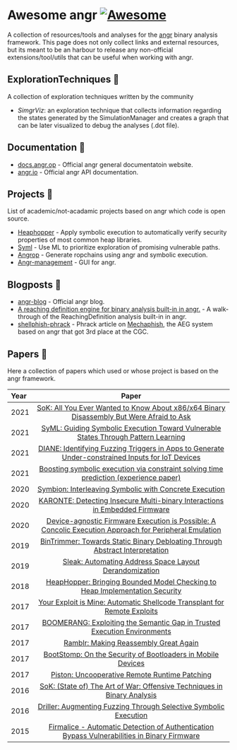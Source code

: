 # Awesome angr [![Awesome](https://cdn.rawgit.com/sindresorhus/awesome/d7305f38d29fed78fa85652e3a63e154dd8e8829/media/badge.svg)](https://github.com/sindresorhus/awesome)

A collection of resources/tools and analyses for the [angr](https://github.com/angr) binary analysis framework.
This page does not only collect links and external resources, but its meant to be an harbour to release any non-official extensions/tool/utils that can be useful when working with angr.

## ExplorationTechniques 📁

A collection of exploration techniques written by the community

* *SimgrViz*: an exploration technique that collects information regarding the states generated by the SimulationManager and creates a graph that can be later visualized to debug the analyses (.dot file). 

## Documentation :book:
* [docs.angr.op](https://docs.angr.io/) - Official angr general documentatoin website.
* [angr.io](http://angr.io/api-doc/angr.html) - Official angr API documentation.

## Projects :rocket:

List of academic/not-acadamic projects based on angr which code is open source.

* [Heaphopper](https://github.com/angr/heaphopper) - Apply symbolic execution to automatically verify security properties of most common heap libraries.
* [Syml](https://github.com/ucsb-seclab/syml) - Use ML to prioritize exploration of promising vulnerable paths.
* [Angrop](https://github.com/angr/angrop) - Generate ropchains using angr and symbolic execution.
* [Angr-management](https://github.com/angr/angr-management) - GUI for angr.

## Blogposts :newspaper:
* [angr-blog](https://angr.io/) - Official angr blog.
* [A reaching definition engine for binary analysis built-in in angr.](https://degrigis.github.io/posts/angr_rd/) - A walk-through of the ReachingDefinition analysis built-in in angr.
* [shellphish-phrack](http://phrack.org/papers/cyber_grand_shellphish.html) - Phrack article on [Mechaphish](https://github.com/mechaphish), the AEG system based on angr that got 3rd place at the CGC.

## Papers :page_with_curl:

Here a collection of papers which used or whose project is based on the angr framework.

| Year       | Paper     | 
| :------------- | :----------: | 
| 2021 | [SoK: All You Ever Wanted to Know About x86/x64 Binary Disassembly But Were Afraid to Ask](https://www.portokalidis.net/files/sok86disas_oakland21.pdf)
| 2021 | [SyML: Guiding Symbolic Execution Toward Vulnerable States Through Pattern Learning](https://conand.me/publications/ruaro-syml-2021.pdf)
| 2021 | [DIANE: Identifying Fuzzing Triggers in Apps to Generate Under-constrained Inputs for IoT Devices](https://conand.me/publications/redini-diane-2021.pdf)
| 2021 | [Boosting symbolic execution via constraint solving time prediction (experience paper)](https://dl.acm.org/doi/10.1145/3460319.3464813)
| 2020 | [Symbion: Interleaving Symbolic with Concrete Execution](https://sites.cs.ucsb.edu/~vigna/publications/2020_CNS_Symbion.pdf) |
| 2020 | [KARONTE: Detecting Insecure Multi-binary Interactions in Embedded Firmware](https://www.badnack.it/static/papers/University/karonte.pdf) | 
| 2020 | [Device-agnostic Firmware Execution is Possible: A Concolic Execution Approach for Peripheral Emulation](https://dl.acm.org/doi/10.1145/3427228.3427280) |
| 2019 | [BinTrimmer: Towards Static Binary Debloating Through Abstract Interpretation](https://sites.cs.ucsb.edu/~chris/research/doc/dimva19_bintrimmer.pdf)
| 2019 | [Sleak: Automating Address Space Layout Derandomization](https://par.nsf.gov/servlets/purl/10155109)
| 2018 | [HeapHopper: Bringing Bounded Model Checking to Heap Implementation Security](https://sites.cs.ucsb.edu/~chris/research/doc/usenix18_heaphopper.pdf)
| 2017 | [Your Exploit is Mine: Automatic Shellcode Transplant for Remote Exploits](https://www.ieee-security.org/TC/SP2017/papers/579.pdf)
| 2017 | [BOOMERANG: Exploiting the Semantic Gap in Trusted Execution Environments](https://sites.cs.ucsb.edu/~vigna/publications/2017_NDSS_Boomerang.pdf)
| 2017 | [Ramblr: Making Reassembly Great Again](https://sefcom.asu.edu/publications/ramblr-making-reassembly-great-again-ndss2017.pdf)
| 2017 | [BootStomp: On the Security of Bootloaders in Mobile Devices](https://www.usenix.org/system/files/conference/usenixsecurity17/sec17-redini.pdf) |
| 2017 | [Piston: Uncooperative Remote Runtime Patching](https://sefcom.asu.edu/publications/piston-uncooperative-remote-runtime-patching-acsac2017.pdf)
| 2016 | [SoK: (State of) The Art of War: Offensive Techniques in Binary Analysis](https://sites.cs.ucsb.edu/~vigna/publications/2016_SP_angrSoK.pdf)
| 2016 | [Driller: Augmenting Fuzzing Through Selective Symbolic Execution](https://sites.cs.ucsb.edu/~chris/research/doc/ndss16_driller.pdf)
| 2015 | [Firmalice - Automatic Detection of Authentication Bypass Vulnerabilities in Binary Firmware](https://sites.cs.ucsb.edu/~chris/research/doc/ndss15_firmalice.pdf) |



